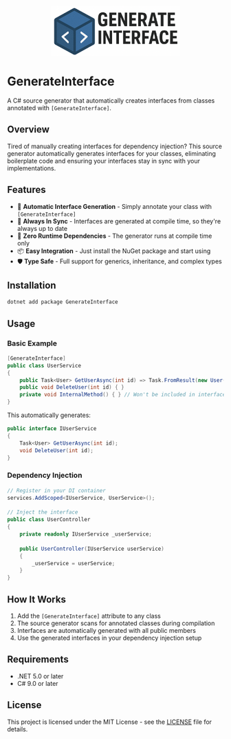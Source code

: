<p align="center">
  <img src="docs/logo.png" alt="GenerateInterface Logo" style="max-width: 300px;" />
</p>

# GenerateInterface

A C# source generator that automatically creates interfaces from classes annotated with `[GenerateInterface]`.

## Overview

Tired of manually creating interfaces for dependency injection? This source generator automatically generates interfaces for your classes, eliminating boilerplate code and ensuring your interfaces stay in sync with your implementations.

## Features

- 🚀 **Automatic Interface Generation** - Simply annotate your class with `[GenerateInterface]`
- 🔄 **Always In Sync** - Interfaces are generated at compile time, so they're always up to date
- 🎯 **Zero Runtime Dependencies** - The generator runs at compile time only
- 📦 **Easy Integration** - Just install the NuGet package and start using
- 🛡️ **Type Safe** - Full support for generics, inheritance, and complex types

## Installation

```bash
dotnet add package GenerateInterface
```

## Usage

### Basic Example

```csharp
[GenerateInterface]
public class UserService
{
    public Task<User> GetUserAsync(int id) => Task.FromResult(new User());
    public void DeleteUser(int id) { }
    private void InternalMethod() { } // Won't be included in interface
}
```

This automatically generates:

```csharp
public interface IUserService
{
    Task<User> GetUserAsync(int id);
    void DeleteUser(int id);
}
```

### Dependency Injection

```csharp
// Register in your DI container
services.AddScoped<IUserService, UserService>();

// Inject the interface
public class UserController
{
    private readonly IUserService _userService;
    
    public UserController(IUserService userService)
    {
        _userService = userService;
    }
}
```

## How It Works

1. Add the `[GenerateInterface]` attribute to any class
2. The source generator scans for annotated classes during compilation
3. Interfaces are automatically generated with all public members
4. Use the generated interfaces in your dependency injection setup

## Requirements

- .NET 5.0 or later
- C# 9.0 or later

## License

This project is licensed under the MIT License - see the [LICENSE](LICENSE) file for details.